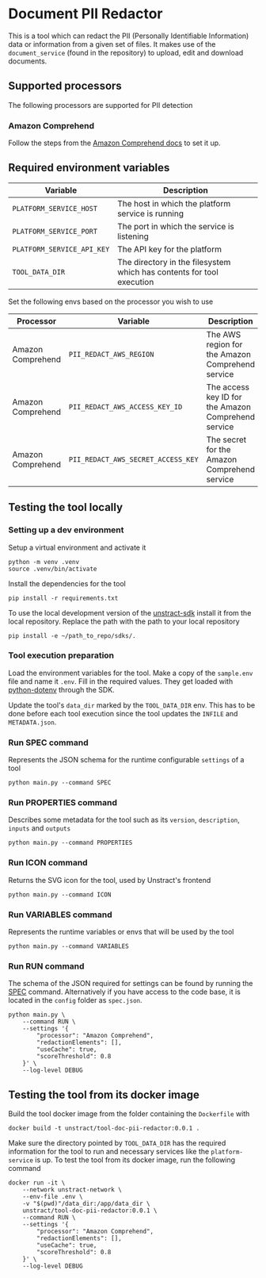 # Document PII Redactor

This is a tool which can redact the PII (Personally Identifiable Information) data or information from a given set of files.
It makes use of the `document_service` (found in the repository) to upload, edit and download documents.

## Supported processors

The following processors are supported for PII detection

### Amazon Comprehend

Follow the steps from the [Amazon Comprehend docs](https://aws.amazon.com/comprehend/) to set it up.

## Required environment variables

| Variable                   | Description                                                           |
| -------------------------- | --------------------------------------------------------------------- |
| `PLATFORM_SERVICE_HOST`    | The host in which the platform service is running                     |
| `PLATFORM_SERVICE_PORT`    | The port in which the service is listening                            |
| `PLATFORM_SERVICE_API_KEY` | The API key for the platform                                          |
| `TOOL_DATA_DIR`            | The directory in the filesystem which has contents for tool execution |

Set the following envs based on the processor you wish to use

| Processor | Variable | Description |
| --- | --- | --- |
| Amazon Comprehend | `PII_REDACT_AWS_REGION` | The AWS region for the Amazon Comprehend service |
| Amazon Comprehend | `PII_REDACT_AWS_ACCESS_KEY_ID` | The access key ID for the Amazon Comprehend service |
| Amazon Comprehend | `PII_REDACT_AWS_SECRET_ACCESS_KEY` | The secret for the Amazon Comprehend service |

## Testing the tool locally

### Setting up a dev environment

Setup a virtual environment and activate it

```commandline
python -m venv .venv
source .venv/bin/activate
```

Install the dependencies for the tool

```commandline
pip install -r requirements.txt
```

To use the local development version of the [unstract-sdk](https://pypi.org/project/unstract-sdk/) install it from the local repository.
Replace the path with the path to your local repository

```commandline
pip install -e ~/path_to_repo/sdks/.
```

### Tool execution preparation

Load the environment variables for the tool.
Make a copy of the `sample.env` file and name it `.env`. Fill in the required values.
They get loaded with [python-dotenv](https://pypi.org/project/python-dotenv/) through the SDK.

Update the tool's `data_dir` marked by the `TOOL_DATA_DIR` env. This has to be done before each tool execution since
the tool updates the `INFILE` and `METADATA.json`.

### Run SPEC command

Represents the JSON schema for the runtime configurable `settings` of a tool

```commandline
python main.py --command SPEC
```

### Run PROPERTIES command

Describes some metadata for the tool such as its `version`, `description`, `inputs` and `outputs`

```commandline
python main.py --command PROPERTIES
```

### Run ICON command

Returns the SVG icon for the tool, used by Unstract's frontend

```commandline
python main.py --command ICON
```

### Run VARIABLES command

Represents the runtime variables or envs that will be used by the tool

```commandline
python main.py --command VARIABLES
```

### Run RUN command

The schema of the JSON required for settings can be found by running the [SPEC](#run-spec-command) command. Alternatively if you have access to the code base, it is located in the `config` folder as `spec.json`.

```commandline
python main.py \
    --command RUN \
    --settings '{
        "processor": "Amazon Comprehend",
        "redactionElements": [],
        "useCache": true,
        "scoreThreshold": 0.8
    }' \
    --log-level DEBUG

```

## Testing the tool from its docker image

Build the tool docker image from the folder containing the `Dockerfile` with

```commandline
docker build -t unstract/tool-doc-pii-redactor:0.0.1 .
```

Make sure the directory pointed by `TOOL_DATA_DIR` has the required information for the tool to run and
necessary services like the `platform-service` is up.
To test the tool from its docker image, run the following command

```commandline
docker run -it \
    --network unstract-network \
    --env-file .env \
    -v "$(pwd)"/data_dir:/app/data_dir \
    unstract/tool-doc-pii-redactor:0.0.1 \
    --command RUN \
    --settings '{
        "processor": "Amazon Comprehend",
        "redactionElements": [],
        "useCache": true,
        "scoreThreshold": 0.8
    }' \
    --log-level DEBUG

```
